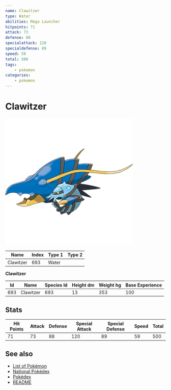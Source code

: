 ```yaml
---
name: Clawitzer
type: Water
abilities: Mega Launcher
hitpoints: 71
attack: 73
defense: 88
specialattack: 120
specialdefense: 89
speed: 59
total: 500
tags:
    - pokemon
categories:
    - pokemon
---
```


# Clawitzer


![Clawitzer](images/693.png)

| **Name** | **Index** | **Type 1** | **Type 2** |
|----|----|----|----|
| Clawitzer | 693 | Water  |  |

**Clawitzer** 




| **Id** | **Name** | **Species Id** | **Height dm** | **Weight hg** | **Base Experience** |
|--------|----------|----------------|------------|------------|---------------------|
| 693 | Clawitzer | 693 | 13 | 353 | 100 |



## Stats

| **Hit Points** | **Attack** | **Defense** | **Special Attack** | **Special Defense** | **Speed** | **Total** |
|----------------|------------|-------------|--------------------|---------------------|-----------|-----------|
| 71 | 73 | 88 | 120 | 89 | 59 | 500 |

## See also

- [List of Pokémon](../pokemon.md)
- [National Pokédex](../national_pokedex.md)
- [Pokédex](../pokedex.md)
- [README](../README.md)
